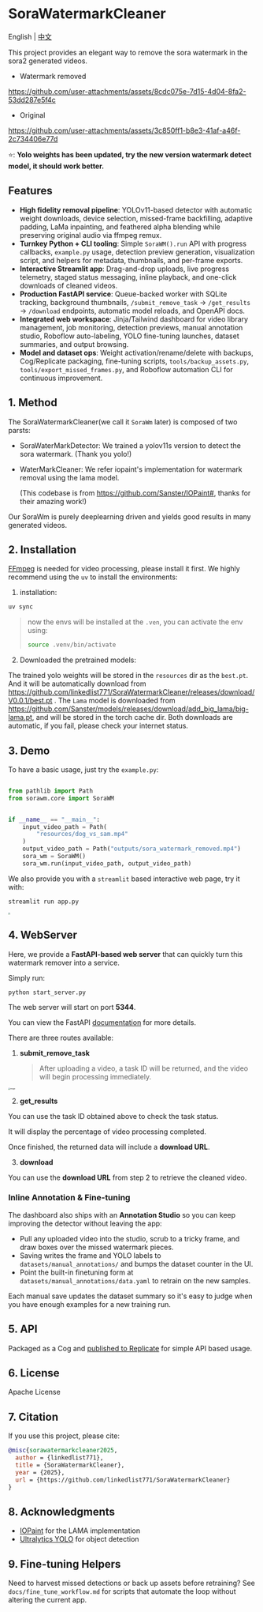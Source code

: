 # SoraWatermarkCleaner

English | [中文](README-zh.md)

This project provides an elegant way to remove the sora watermark in the sora2 generated videos.


- Watermark removed

https://github.com/user-attachments/assets/8cdc075e-7d15-4d04-8fa2-53dd287e5f4c

- Original

https://github.com/user-attachments/assets/3c850ff1-b8e3-41af-a46f-2c734406e77d

⭐️: **Yolo weights has been updated, try the new version watermark detect model, it should work better.**

## Features

- **High fidelity removal pipeline**: YOLOv11-based detector with automatic weight downloads, device selection, missed-frame backfilling, adaptive padding, LaMa inpainting, and feathered alpha blending while preserving original audio via ffmpeg remux.
- **Turnkey Python + CLI tooling**: Simple `SoraWM().run` API with progress callbacks, `example.py` usage, detection preview generation, visualization script, and helpers for metadata, thumbnails, and per-frame exports.
- **Interactive Streamlit app**: Drag-and-drop uploads, live progress telemetry, staged status messaging, inline playback, and one-click downloads of cleaned videos.
- **Production FastAPI service**: Queue-backed worker with SQLite tracking, background thumbnails, `/submit_remove_task` → `/get_results` → `/download` endpoints, automatic model reloads, and OpenAPI docs.
- **Integrated web workspace**: Jinja/Tailwind dashboard for video library management, job monitoring, detection previews, manual annotation studio, Roboflow auto-labeling, YOLO fine-tuning launches, dataset summaries, and output browsing.
- **Model and dataset ops**: Weight activation/rename/delete with backups, Cog/Replicate packaging, fine-tuning scripts, `tools/backup_assets.py`, `tools/export_missed_frames.py`, and Roboflow automation CLI for continuous improvement.

## 1. Method

The SoraWatermarkCleaner(we call it `SoraWm` later) is composed of two parsts:

- SoraWaterMarkDetector: We trained a yolov11s version to detect the sora watermark. (Thank you yolo!)

- WaterMarkCleaner: We refer iopaint's implementation for watermark removal using the lama model.

  (This codebase is from https://github.com/Sanster/IOPaint#, thanks for their amazing work!)

Our SoraWm is purely deeplearning driven and yields good results in many generated videos.



## 2. Installation

[FFmpeg](https://ffmpeg.org/) is needed for video processing, please install it first.  We highly recommend using the `uv` to install the environments:

1. installation:

```bash
uv sync
```

> now the envs will be installed at the `.ven`, you can activate the env using:
>
> ```bash
> source .venv/bin/activate
> ```

2. Downloaded the pretrained models:

The trained yolo weights will be stored in the `resources` dir as the `best.pt`.  And it will be automatically download from https://github.com/linkedlist771/SoraWatermarkCleaner/releases/download/V0.0.1/best.pt . The `Lama` model is downloaded from https://github.com/Sanster/models/releases/download/add_big_lama/big-lama.pt, and will be stored in the torch cache dir. Both downloads are automatic, if you fail, please check your internet status.

## 3.  Demo

To have a basic usage, just try the `example.py`:

```python

from pathlib import Path
from sorawm.core import SoraWM


if __name__ == "__main__":
    input_video_path = Path(
        "resources/dog_vs_sam.mp4"
    )
    output_video_path = Path("outputs/sora_watermark_removed.mp4")
    sora_wm = SoraWM()
    sora_wm.run(input_video_path, output_video_path)

```

We also provide you with a `streamlit` based interactive web page, try it with:

```bash
streamlit run app.py
```

<img src="resources/app.png" style="zoom: 25%;" />

## **4. WebServer**

Here, we provide a **FastAPI-based web server** that can quickly turn this watermark remover into a service.

Simply run:

```
python start_server.py
```

The web server will start on port **5344**.

You can view the FastAPI [documentation](http://localhost:5344/docs) for more details.

There are three routes available:

1. **submit_remove_task**

   > After uploading a video, a task ID will be returned, and the video will begin processing immediately.

<img src="resources/53abf3fd-11a9-4dd7-a348-34920775f8ad.png" alt="image" style="zoom: 25%;" />

2. **get_results**

You can use the task ID obtained above to check the task status.

It will display the percentage of video processing completed.

Once finished, the returned data will include a **download URL**.

3. **download**

You can use the **download URL** from step 2 to retrieve the cleaned video.

### Inline Annotation & Fine-tuning

The dashboard also ships with an **Annotation Studio** so you can keep improving the detector without leaving the app:
- Pull any uploaded video into the studio, scrub to a tricky frame, and draw boxes over the missed watermark pieces.
- Saving writes the frame and YOLO labels to `datasets/manual_annotations/` and bumps the dataset counter in the UI.
- Point the built-in finetuning form at `datasets/manual_annotations/data.yaml` to retrain on the new samples.

Each manual save updates the dataset summary so it's easy to judge when you have enough examples for a new training run.


## 5. API

Packaged as a Cog and [published to Replicate](https://replicate.com/uglyrobot/sora2-watermark-remover) for simple API based usage.

## 6. License

 Apache License


## 7. Citation

If you use this project, please cite:

```bibtex
@misc{sorawatermarkcleaner2025,
  author = {linkedlist771},
  title = {SoraWatermarkCleaner},
  year = {2025},
  url = {https://github.com/linkedlist771/SoraWatermarkCleaner}
}
```

## 8. Acknowledgments

- [IOPaint](https://github.com/Sanster/IOPaint) for the LAMA implementation
- [Ultralytics YOLO](https://github.com/ultralytics/ultralytics) for object detection

## 9. Fine-tuning Helpers

Need to harvest missed detections or back up assets before retraining? See `docs/fine_tune_workflow.md` for scripts that automate the loop without altering the current app.
